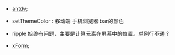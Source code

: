 
- [antdv](https://2x.antdv.com/componenst/form);

- setThemeColor : 移动端 手机浏览器 bar的颜色

- ripple 始终有问题，主要是计算元素在屏幕中的位置。单例行不通？

- [xForm](./src/components/form/xForm.doc.md);